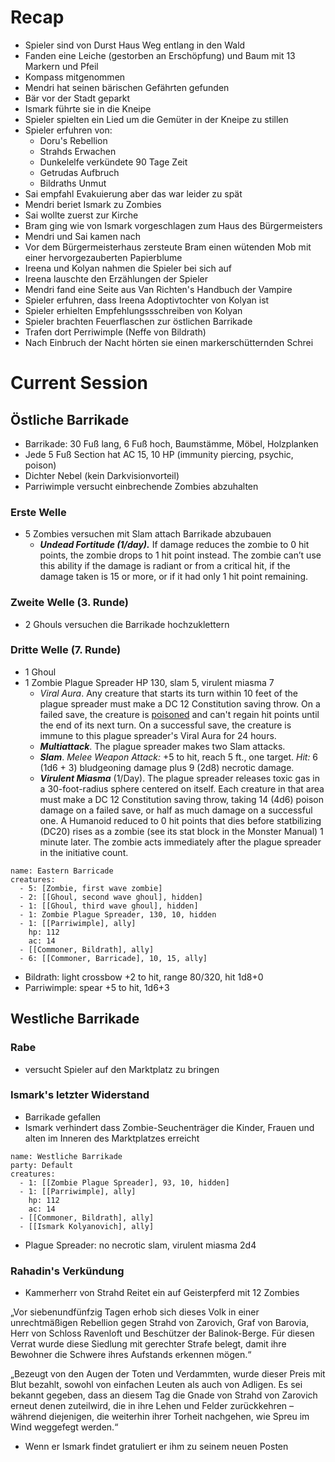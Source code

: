 # Recap
- Spieler sind von Durst Haus Weg entlang in den Wald
- Fanden eine Leiche (gestorben an Erschöpfung) und Baum mit 13 Markern und Pfeil
- Kompass mitgenommen
- Mendri hat seinen bärischen Gefährten gefunden
- Bär vor der Stadt geparkt
- Ismark führte sie in die Kneipe
- Spieler spielten ein Lied um die Gemüter in der Kneipe zu stillen
- Spieler erfuhren von:
	- Doru's Rebellion
	- Strahds Erwachen
	- Dunkelelfe verkündete 90 Tage Zeit
	- Getrudas Aufbruch
	- Bildraths Unmut
- Sai empfahl Evakuierung aber das war leider zu spät
- Mendri beriet Ismark zu Zombies
- Sai wollte zuerst zur Kirche
- Bram ging wie von Ismark vorgeschlagen zum Haus des Bürgermeisters
- Mendri und Sai kamen nach
- Vor dem Bürgermeisterhaus zersteute Bram einen wütenden Mob mit einer hervorgezauberten Papierblume
- Ireena und Kolyan nahmen die Spieler bei sich auf
- Ireena lauschte den Erzählungen der Spieler
- Mendri fand eine Seite aus Van Richten's Handbuch der Vampire
- Spieler erfuhren, dass Ireena Adoptivtochter von Kolyan ist
- Spieler erhielten Empfehlungssschreiben von Kolyan
- Spieler brachten Feuerflaschen zur östlichen Barrikade
- Trafen dort Perriwimple (Neffe von Bildrath)
- Nach Einbruch der Nacht hörten sie einen markerschütternden Schrei
# Current Session
## Östliche Barrikade
- Barrikade: 30 Fuß lang, 6 Fuß hoch, Baumstämme, Möbel, Holzplanken 
- Jede 5 Fuß Section hat AC 15, 10 HP (immunity piercing, psychic, poison)
- Dichter Nebel (kein Darkvisionvorteil)
- Parriwimple versucht einbrechende Zombies abzuhalten
### Erste Welle
- 5 Zombies versuchen mit Slam attach Barrikade abzubauen
	- **_Undead Fortitude (1/day)._** If damage reduces the zombie to 0 hit points, the zombie drops to 1 hit point instead. The zombie can’t use this ability if the damage is radiant or from a critical hit, if the damage taken is 15 or more, or if it had only 1 hit point remaining.
### Zweite Welle (3. Runde)
- 2 Ghouls versuchen die Barrikade hochzuklettern
### Dritte Welle (7. Runde)
- 1 Ghoul
- 1 Zombie Plague Spreader HP 130, slam 5, virulent miasma 7
	- _Viral Aura_. Any creature that starts its turn within 10 feet of the plague spreader must make a DC 12 Constitution saving throw. On a failed save, the creature is [poisoned](https://5e.tools/conditionsdiseases.html#poisoned_phb) and can't regain hit points until the end of its next turn. On a successful save, the creature is immune to this plague spreader's Viral Aura for 24 hours.
	- **_Multiattack_**. The plague spreader makes two Slam attacks.
	- **_Slam_**. _Melee Weapon Attack:_ +5 to hit, reach 5 ft., one target. _Hit:_ 6 (1d6 + 3) bludgeoning damage plus 9 (2d8) necrotic damage.
	- **_Virulent Miasma_** (1/Day). The plague spreader releases toxic gas in a 30-foot-radius sphere centered on itself. Each creature in that area must make a DC 12 Constitution saving throw, taking 14 (4d6) poison damage on a failed save, or half as much damage on a successful one. A Humanoid reduced to 0 hit points that dies before statbilizing (DC20) rises as a zombie (see its stat block in the Monster Manual) 1 minute later. The zombie acts immediately after the plague spreader in the initiative count.

```encounter
name: Eastern Barricade
creatures:
  - 5: [Zombie, first wave zombie]
  - 2: [[Ghoul, second wave ghoul], hidden]
  - 1: [[Ghoul, third wave ghoul], hidden]
  - 1: Zombie Plague Spreader, 130, 10, hidden
  - 1: [[Parriwimple], ally]
    hp: 112
    ac: 14
  - [[Commoner, Bildrath], ally]
  - 6: [[Commoner, Barricade], 10, 15, ally]
```
 - Bildrath: light crossbow +2 to hit, range 80/320, hit 1d8+0
 - Parriwimple: spear +5 to hit, 1d6+3
 
## Westliche Barrikade
### Rabe 
- versucht Spieler auf den Marktplatz zu bringen
### Ismark's letzter Widerstand
- Barrikade gefallen
- Ismark verhindert dass Zombie-Seuchenträger die Kinder, Frauen und alten im Inneren des Marktplatzes erreicht

```encounter
name: Westliche Barrikade
party: Default
creatures:
  - 1: [[Zombie Plague Spreader], 93, 10, hidden]
  - 1: [[Parriwimple], ally]
    hp: 112
    ac: 14
  - [[Commoner, Bildrath], ally]
  - [[Ismark Kolyanovich], ally]
```
- Plague Spreader: no necrotic slam, virulent miasma 2d4
### Rahadin's Verkündung
- Kammerherr von Strahd Reitet ein auf Geisterpferd mit 12 Zombies
<div class="description">

<p>„Vor siebenundfünfzig Tagen erhob sich dieses Volk in einer unrechtmäßigen Rebellion gegen Strahd von Zarovich, Graf von Barovia, Herr von Schloss Ravenloft und Beschützer der Balinok-Berge. Für diesen Verrat wurde diese Siedlung mit gerechter Strafe belegt, damit ihre Bewohner die Schwere ihres Aufstands erkennen mögen.“</p>

<p>„Bezeugt von den Augen der Toten und Verdammten, wurde dieser Preis mit Blut bezahlt, sowohl von einfachen Leuten als auch von Adligen. Es sei bekannt gegeben, dass an diesem Tag die Gnade von Strahd von Zarovich erneut denen zuteilwird, die in ihre Lehen und Felder zurückkehren – während diejenigen, die weiterhin ihrer Torheit nachgehen, wie Spreu im Wind weggefegt werden.“</p>

</div>

  - Wenn er Ismark findet gratuliert er ihm zu seinem neuen Posten

